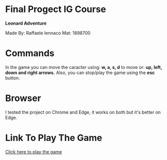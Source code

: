 # Final Progect IG Course

<p><b> Leonard Adventure </b></p>
<p> Made By: Raffaele Iennaco Mat: 1898700 </p>

# Commands

In the game you can move the caracter using: <b>w, a, s, d</b> to move or: <b>up, left, down and right arrows.</b>
Also, you can stop/play the game using the <b>esc</b> button.

# Browser

I tested the project on Chrome and Edge, it works on both but it's better on Edge.

# Link To Play The Game

[Click here to play the game](https://sapienzainteractivegraphicscourse.github.io/final-project-raffaeleiennaco/index.html)
